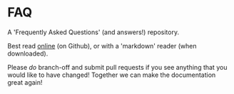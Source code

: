 # FAQ
A 'Frequently Asked Questions' (and answers!) repository.

Best read [online](https://github.com/CustomerSupportKNS/FAQ/) (on Github), or with a 'markdown' reader (when downloaded).

Please *do* branch-off and submit pull requests if you see anything that you would like to have changed! Together we can make the documentation great again!
